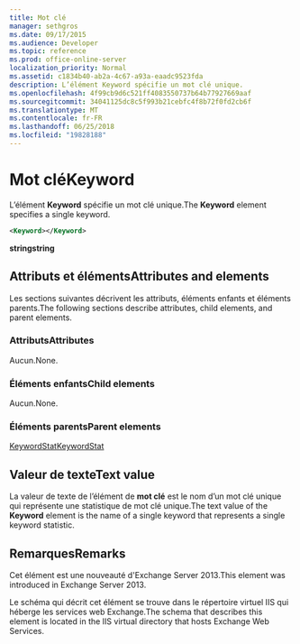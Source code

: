 ```yaml
---
title: Mot clé
manager: sethgros
ms.date: 09/17/2015
ms.audience: Developer
ms.topic: reference
ms.prod: office-online-server
localization_priority: Normal
ms.assetid: c1834b40-ab2a-4c67-a93a-eaadc9523fda
description: L’élément Keyword spécifie un mot clé unique.
ms.openlocfilehash: 4f99cb9d6c521ff4083550737b64b77927669aaf
ms.sourcegitcommit: 34041125dc8c5f993b21cebfc4f8b72f0fd2cb6f
ms.translationtype: MT
ms.contentlocale: fr-FR
ms.lasthandoff: 06/25/2018
ms.locfileid: "19828188"
---
```

# <a name="keyword"></a><span data-ttu-id="3958d-103">Mot clé</span><span class="sxs-lookup"><span data-stu-id="3958d-103">Keyword</span></span>

<span data-ttu-id="3958d-104">L’élément **Keyword** spécifie un mot clé unique.</span><span class="sxs-lookup"><span data-stu-id="3958d-104">The **Keyword** element specifies a single keyword.</span></span> 
  
```XML
<Keyword></Keyword>
```

 <span data-ttu-id="3958d-105">**string**</span><span class="sxs-lookup"><span data-stu-id="3958d-105">**string**</span></span>
## <a name="attributes-and-elements"></a><span data-ttu-id="3958d-106">Attributs et éléments</span><span class="sxs-lookup"><span data-stu-id="3958d-106">Attributes and elements</span></span>

<span data-ttu-id="3958d-107">Les sections suivantes décrivent les attributs, éléments enfants et éléments parents.</span><span class="sxs-lookup"><span data-stu-id="3958d-107">The following sections describe attributes, child elements, and parent elements.</span></span>
  
### <a name="attributes"></a><span data-ttu-id="3958d-108">Attributs</span><span class="sxs-lookup"><span data-stu-id="3958d-108">Attributes</span></span>

<span data-ttu-id="3958d-109">Aucun.</span><span class="sxs-lookup"><span data-stu-id="3958d-109">None.</span></span>
  
### <a name="child-elements"></a><span data-ttu-id="3958d-110">Éléments enfants</span><span class="sxs-lookup"><span data-stu-id="3958d-110">Child elements</span></span>

<span data-ttu-id="3958d-111">Aucun.</span><span class="sxs-lookup"><span data-stu-id="3958d-111">None.</span></span>
  
### <a name="parent-elements"></a><span data-ttu-id="3958d-112">Éléments parents</span><span class="sxs-lookup"><span data-stu-id="3958d-112">Parent elements</span></span>

[<span data-ttu-id="3958d-113">KeywordStat</span><span class="sxs-lookup"><span data-stu-id="3958d-113">KeywordStat</span></span>](keywordstat.md)
  
## <a name="text-value"></a><span data-ttu-id="3958d-114">Valeur de texte</span><span class="sxs-lookup"><span data-stu-id="3958d-114">Text value</span></span>

<span data-ttu-id="3958d-115">La valeur de texte de l’élément de **mot clé** est le nom d’un mot clé unique qui représente une statistique de mot clé unique.</span><span class="sxs-lookup"><span data-stu-id="3958d-115">The text value of the **Keyword** element is the name of a single keyword that represents a single keyword statistic.</span></span> 
  
## <a name="remarks"></a><span data-ttu-id="3958d-116">Remarques</span><span class="sxs-lookup"><span data-stu-id="3958d-116">Remarks</span></span>

<span data-ttu-id="3958d-117">Cet élément est une nouveauté d'Exchange Server 2013.</span><span class="sxs-lookup"><span data-stu-id="3958d-117">This element was introduced in Exchange Server 2013.</span></span>
  
<span data-ttu-id="3958d-118">Le schéma qui décrit cet élément se trouve dans le répertoire virtuel IIS qui héberge les services web Exchange.</span><span class="sxs-lookup"><span data-stu-id="3958d-118">The schema that describes this element is located in the IIS virtual directory that hosts Exchange Web Services.</span></span>
  

